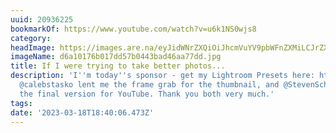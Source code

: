 ```yaml
---
uuid: 20936225
bookmarkOf: https://www.youtube.com/watch?v=u6k1NS0wjs8
category: 
headImage: https://images.are.na/eyJidWNrZXQiOiJhcmVuYV9pbWFnZXMiLCJrZXkiOiIyMDkzNjIyNS9vcmlnaW5hbF9kNmExMDE3NmIwMTdkZDU3YjA0NDNiYWQ0NmFhNzdkZC5qcGciLCJlZGl0cyI6eyJyZXNpemUiOnsid2lkdGgiOjEyMDAsImhlaWdodCI6MTIwMCwiZml0IjoiaW5zaWRlIiwid2l0aG91dEVubGFyZ2VtZW50Ijp0cnVlfSwid2VicCI6eyJxdWFsaXR5Ijo5MH0sImpwZWciOnsicXVhbGl0eSI6OTB9LCJyb3RhdGUiOm51bGx9fQ==?bc=0
imageName: d6a10176b017dd57b0443bad46aa77dd.jpg
title: If I were trying to take better photos...
description: 'I''m today''s sponsor - get my Lightroom Presets here: https://www.forrestmankins.com/presets
  @calebstasko lent me the frame grab for the thumbnail, and @StevenSchultz designed
  the final version for YouTube. Thank you both very much.'
tags: 
date: '2023-03-18T18:40:06.473Z'
---
```

